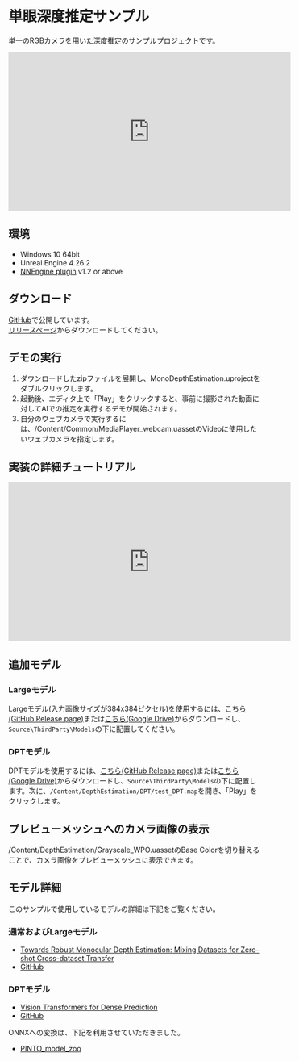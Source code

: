 # 単眼深度推定サンプル

単一のRGBカメラを用いた深度推定のサンプルプロジェクトです。  

<iframe width="560" height="315" src="https://www.youtube.com/embed/glq34Wdi_3w" title="YouTube video player" frameborder="0" allow="accelerometer; autoplay; clipboard-write; encrypted-media; gyroscope; picture-in-picture" allowfullscreen></iframe>

## 環境

- Windows 10 64bit
- Unreal Engine 4.26.2
- [NNEngine plugin](https://www.unrealengine.com/marketplace/product/74892c770dc149b1b5c4e872804e6ade) v1.2 or above

## ダウンロード

[GitHub](https://github.com/Akiya-Research-Institute/Monocular-Depth-Estimation-on-UE4)で公開しています。  
[リリースページ](https://github.com/Akiya-Research-Institute/Monocular-Depth-Estimation-on-UE4/releases)からダウンロードしてください。  

## デモの実行

1. ダウンロードしたzipファイルを展開し、MonoDepthEstimation.uprojectをダブルクリックします。
2. 起動後、エディタ上で「Play」をクリックすると、事前に撮影された動画に対してAIでの推定を実行するデモが開始されます。  
3. 自分のウェブカメラで実行するには、/Content/Common/MediaPlayer_webcam.uassetのVideoに使用したいウェブカメラを指定します。  

## 実装の詳細チュートリアル

<iframe width="560" height="315" src="https://www.youtube.com/embed/sTSlhYOePDE" title="YouTube video player" frameborder="0" allow="accelerometer; autoplay; clipboard-write; encrypted-media; gyroscope; picture-in-picture" allowfullscreen></iframe>

## 追加モデル

### Largeモデル

Largeモデル(入力画像サイズが384x384ピクセル)を使用するには、[こちら(GitHub Release page)](https://github.com/Akiya-Research-Institute/Monocular-Depth-Estimation-on-UE4/releases/download/v1.1/midas_1x384x384xBGRxByte.onnx)または[こちら(Google Drive)](https://drive.google.com/file/d/1ml45494AGppnSZ3ivhw-HPi9CE8hxY2J/view?usp=sharing)からダウンロードし、`Source\ThirdParty\Models`の下に配置してください。

### DPTモデル

DPTモデルを使用するには、[こちら(GitHub Release page)](https://github.com/Akiya-Research-Institute/Monocular-Depth-Estimation-on-UE4/releases/download/v1.3/dpt_hybrid_256x320.onnx)または[こちら(Google Drive)](https://drive.google.com/file/d/12mLc0usb0qLb5LlKhE1EEQhP7Kyp1qiH/view?usp=sharing)からダウンロードし、`Source\ThirdParty\Models`の下に配置します。次に、`/Content/DepthEstimation/DPT/test_DPT.map`を開き、「Play」をクリックします。

## プレビューメッシュへのカメラ画像の表示

/Content/DepthEstimation/Grayscale_WPO.uassetのBase Colorを切り替えることで、カメラ画像をプレビューメッシュに表示できます。

## モデル詳細

このサンプルで使用しているモデルの詳細は下記をご覧ください。  

### 通常およびLargeモデル

- [Towards Robust Monocular Depth Estimation: Mixing Datasets for Zero-shot Cross-dataset Transfer](https://arxiv.org/abs/1907.01341)
- [GitHub](https://github.com/isl-org/MiDaS)

### DPTモデル

- [Vision Transformers for Dense Prediction](https://arxiv.org/abs/2103.13413)
- [GitHub](https://github.com/isl-org/DPT)

ONNXへの変換は、下記を利用させていただきました。

- [PINTO_model_zoo](https://github.com/PINTO0309/PINTO_model_zoo)